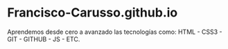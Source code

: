 # Francisco-Carusso.github.io
Aprendemos desde cero a avanzado las tecnologías como: HTML - CSS3 - GIT - GITHUB - JS - ETC.
